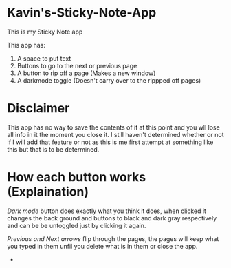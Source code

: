 # Kavin's-Sticky-Note-App
This is my Sticky Note app

This app has:
1. A space to put text
2. Buttons to go to the next or previous page
3. A button to rip off a page (Makes a new window)
4. A darkmode toggle (Doesn't carry over to the rippped off pages)

# Disclaimer
This app has no way to save the contents of it at this point and you wll lose all info in it the moment you close it. I still haven't determined whether or not if I will add that feature or not as this is me first attempt at something like this but that is to be determined.

# How each button works (Explaination)
*Dark mode* button does exactly what you think it does, when clicked it changes the back ground and buttons to black and dark gray respectively and can be be untoggled just by clicking it again.

*Previous and Next arrows* flip through the pages, the pages will keep what you typed in them unfil you delete what is in them or close the app.

*